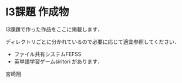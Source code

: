 # I3課題 作成物

I3課題で作った作品をここに掲載します．

ディレクトリごとに分かれているので必要に応じて適宜参照してください．

* ファイル共有システムFEFSS
* 英単語学習ゲームsiritori
があります．

宮崎翔
